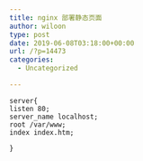 ```yaml
---
title: nginx 部署静态页面
author: wiloon
type: post
date: 2019-06-08T03:18:00+00:00
url: /?p=14473
categories:
  - Uncategorized

---
```

<pre><code class="line-numbers">server{
listen 80;
server_name localhost;
root /var/www;
index index.htm;

}

</code></pre>